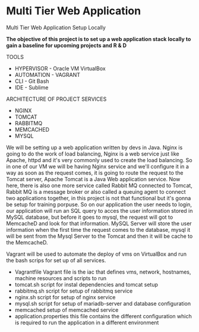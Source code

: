 # Multi Tier Web Application
Multi Tier Web Application Setup Locally

**The objective of this project is to set up a web application stack locally to gain a baseline for upcoming projects and R & D**

TOOLS 
- HYPERVISOR - Oracle VM VirtualBox 
- AUTOMATION - VAGRANT 
- CLI        - Git Bash
- IDE        - Sublime

ARCHITECTURE OF PROJECT SERVICES
- NGINX
- TOMCAT
- RABBITMQ
- MEMCACHED
- MYSQL

We will be setting up a web application written by devs in Java. Nginx is going to do the work of load balancing, Nginx is a web service just like Apache, httpd and it's very commonly used to create the load balancing. So in one of our VM we will be having Nginx service and we'll configure it in a way as soon as the request comes, it is going to route the request to the Tomcat server, Apache Tomcat is a Java Web application service. Now here, there is also one more service called Rabbit MQ connected to Tomcat, Rabbit MQ is a message broker or also called a queuing agent to connect two applications together, in this project is not that functional but it's gonna be setup for training porpuse. So on our application the user needs to login, our application will run an SQL query to acces the user information stored in MySQL database, but before it goes to mysql, the request will got to MemcacheD and look for that information. MySQL Server will store the user information when the first time the request comes to the database, mysql it will be sent from the Mysql Server to the Tomcat and then it will be cache to the MemcacheD.

Vagrant will be used to automate the deploy of vms on VirtualBox and run the bash scrips for set up of all services.


- Vagrantfile Vagrant file is the iac that defines vms, network, hostnames, machine resources and scripts to run 
- tomcat.sh script for instal dependencies and tomcat setup 
- rabbitmq.sh script for setup of rabbitmq service
- nginx.sh script for setup of nginx service
- mysql.sh script for setup of mariadb-server and database configuration
- memcached setup of memcached service
- application.properties this file contains the different configuration which is required to run the application in a different environment
